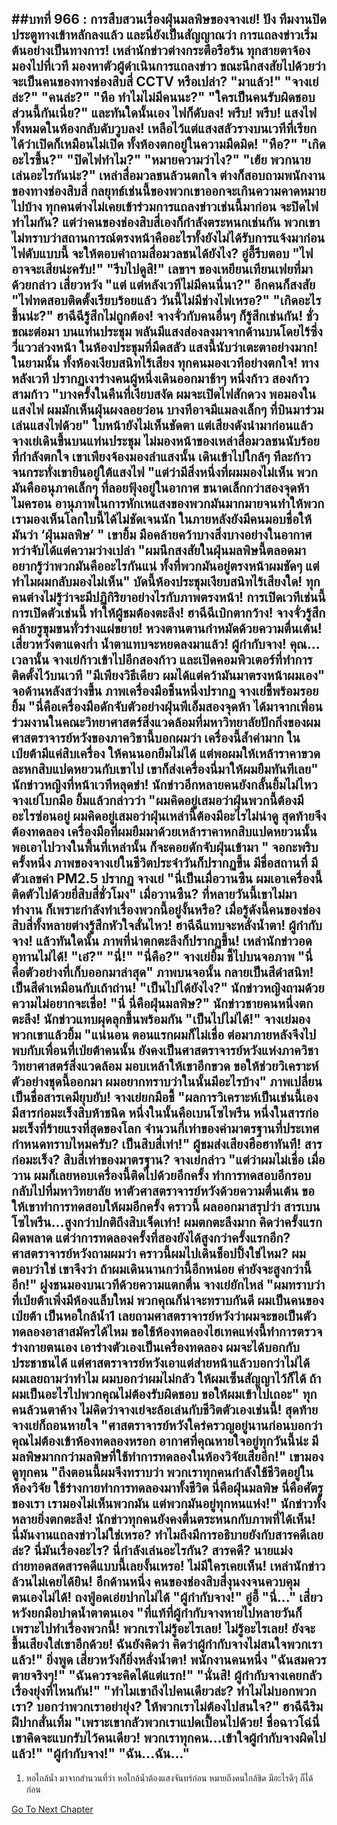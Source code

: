 ##บทที่ 966 : การสืบสวนเรื่องฝุ่นมลพิษของจางเย่!
ปัง
ทีมงานปิดประตูทางเข้าหลักลงแล้ว
และนี่ยังเป็นสัญญาณว่า การแถลงข่าวเริ่มต้นอย่างเป็นทางการ!
เหล่านักข่าวต่างกระตือรือร้น ทุกสายตาจ้องมองไปที่เวที มองหาตัวผู้ดำเนินการแถลงข่าว ขณะนึกสงสัยไปด้วยว่าจะเป็นคนของทางช่องสิบสี่ CCTV หรือเปล่า?
"มาแล้ว!"
"จางเย่ล่ะ?"
"คนล่ะ?"
"หือ ทำไมไม่มีคนนะ?"
"ใครเป็นคนรับผิดชอบส่วนนี้กันเนี่ย?"
และทันใดนั้นเอง ไฟก็ดับลง!
พรึบ!
พรึบ!
แสงไฟทั้งหมดในห้องกลับดับวูบลง!
เหลือไว้แต่แสงสลัวรางบนเวทีที่เรียกได้ว่าเปิดก็เหมือนไม่เปิด
ทั้งห้องตกอยู่ในความมืดมิด!
"หือ?"
"เกิดอะไรขึ้น?"
"ปิดไฟทำไม?"
"หมายความว่าไง?"
"เฮ้ย พวกนายเล่นอะไรกันน่ะ?"
เหล่าสื่อมวลชนล้วนตกใจ ต่างก็สอบถามพนักงานของทางช่องสิบสี่ กลยุทธ์เช่นนี้ของพวกเขาออกจะเกินความคาดหมายไปบ้าง ทุกคนต่างไม่เคยเข้าร่วมการแถลงข่าวเช่นนี้มาก่อน จะปิดไฟทำไมกัน?
แต่ว่าคนของช่องสิบสี่เองก็กำลังตระหนกเช่นกัน พวกเขาไม่ทราบว่าสถานการณ์ตรงหน้าคืออะไรทั้งยังไม่ได้รับการแจ้งมาก่อน ไฟดับแบบนี้ จะให้ตอบคำถามสื่อมวลชนได้ยังไง?
อู่อี้รีบตอบ "ไฟอาจจะเสียน่ะครับ!"
"รีบไปดูสิ!" เลขาฯ ของเหยียนเทียนเฟยที่มาด้วยกล่าว
เสี่ยวหวัง "แต่ แต่หลังเวทีไม่มีคนนี่นา?"
อีกคนก็สงสัย "ไฟทดสอบติดตั้งเรียบร้อยแล้ว วันนี้ไม่มีช่างไฟเหรอ?"
"เกิดอะไรขึ้นน่ะ?"
ฮาฉีฉีรู้สึกไม่ถูกต้อง!
จางจั่วกับคนอื่นๆ ก็รู้สึกเช่นกัน!
ชั่วขณะต่อมา บนแท่นประชุม พลันมีแสงส่องลงมาจากด้านบนโดยไร้ซึ่งวี่แววล่วงหน้า ในห้องประชุมที่มืดสลัว แสงนี้นับว่าเตะตาอย่างมาก!
ในยามนั้น ทั้งห้องเงียบสนิทไร้เสียง
ทุกคนมองเวทีอย่างตกใจ!
ทางหลังเวที ปรากฏเงาร่างคนผู้หนึ่งเดินออกมาช้าๆ
หนึ่งก้าว
สองก้าว
สามก้าว
"บางครั้งในคืนที่เงียบสงัด ผมจะเปิดไฟสักดวง พอมองในแสงไฟ ผมมักเห็นฝุ่นผงลอยว่อน บางทีอาจมีแมลงเล็กๆ ที่บินมาร่วมเล่นแสงไฟด้วย"
ใบหน้ายังไม่เห็นชัดตา แต่เสียงดังนำมาก่อนแล้ว
จางเย่เดินขึ้นบนแท่นประชุม ไม่มองหน้าของเหล่าสื่อมวลชนนับร้อยที่กำลังตกใจ เขาเพียงจ้องมองลำแสงนั้น เดินเข้าไปใกล้ๆ ทีละก้าว จนกระทั่งเขายืนอยู่ใต้แสงไฟ "แต่ว่ามีสิ่งหนึ่งที่ผมมองไม่เห็น พวกมันคืออนุภาคเล็กๆ ที่ลอยฟุ้งอยู่ในอากาศ ขนาดเล็กกว่าสองจุดห้าไมครอน อานุภาพในการหักเหแสงของพวกมันมากมายจนทำให้พวกเรามองเห็นโลกใบนี้ได้ไม่ชัดเจนนัก ในภายหลังยังมีคนมอบชื่อให้มันว่า ‘ฝุ่นมลพิษ’ " เขายิ้ม มือคล้ายคว้าบางสิ่งบางอย่างในอากาศ ทว่าจับได้แต่ความว่างเปล่า "ผมนึกสงสัยในฝุ่นมลพิษนี้ตลอดมา อยากรู้ว่าพวกมันคืออะไรกันแน่ ทั้งที่พวกมันอยู่ตรงหน้าผมชัดๆ แต่ทำไมผมกลับมองไม่เห็น"
บัดนี้ห้องประชุมเงียบสนิทไร้เสียงใด!
ทุกคนต่างไม่รู้ว่าจะมีปฏิกิริยาอย่างไรกับภาพตรงหน้า!
การเปิดเวทีเช่นนี้ การเปิดตัวเช่นนี้ ทำให้ผู้ชมต้องตะลึง!
ฮาฉีฉีเบิกตากว้าง!
จางจั่วรู้สึกคล้ายรูขุมขนทั่วร่างแผ่ขยาย!
หวงตานตานกำหมัดด้วยความตื่นเต้น!
เสี่ยวหวังตาแดงก่ำ น้ำตาแทบจะหยดลงมาแล้ว!
ผู้กำกับจาง!
คุณ...
เวลานั้น จางเย่ก้าวเข้าไปอีกสองก้าว และเปิดคอมพิวเตอร์ที่ทำการติดตั้งไว้บนเวที "มีเพียงวิธีเดียว ผมได้แต่คว้ามันมาตรงหน้าผมเอง"
จอด้านหลังสว่างขึ้น
ภาพเครื่องมือชิ้นหนึ่งปรากฏ
จางเย่ชี้พร้อมรอยยิ้ม "นี่คือเครื่องมือดักจับตัวอย่างฝุ่นพีเอ็มสองจุดห้า ได้มาจากเพื่อนร่วมงานในคณะวิทยาศาสตร์สิ่งแวดล้อมที่มหาวิทยาลัยปักกิ่งของผม ศาสตราจารย์หวังของภาควิชานี้บอกผมว่า เครื่องนี้ล้ำค่ามาก ในเป่ยต้ามีแค่สิบเครื่อง ให้คนนอกยืมไม่ได้ แต่พอผมให้เหล้าราคาขวดละหกสิบแปดหยวนกับเขาไป เขาก็ส่งเครื่องนี่มาให้ผมยืมทันทีเลย"
นักข่าวหญิงที่หน้าเวทีหลุดขำ!
นักข่าวอีกหลายคนยังกลั้นยิ้มไม่ไหว
จางเย่โบกมือ ยิ้มแล้วกล่าวว่า "ผมคิดอยู่เสมอว่าฝุ่นพวกนี้ต้องมีอะไรซ่อนอยู่ ผมคิดอยู่เสมอว่าฝุ่นเหล่านี้ต้องมีอะไรไม่น่าดู สุดท้ายจึงต้องทดลอง เครื่องมือที่ผมยืมมาด้วยเหล้าราคาหกสิบแปดหยวนนั้น พอเอาไปวางในพื้นที่เหล่านั้น ก็จะคอยดักจับฝุ่นเข้ามา "
จอกะพริบครั้งหนึ่ง
ภาพของจางเย่ในชีวิตประจำวันก็ปรากฏขึ้น
มีชื่อสถานที่
มีตัวเลขค่า PM2.5 ปรากฏ
จางเย่ "นี่เป็นเมื่อวานซืน ผมเอาเครื่องนี้ติดตัวไปด้วยยี่สิบสี่ชั่วโมง"
เมื่อวานซืน?
ที่หลายวันนี้เขาไม่มาทำงาน ก็เพราะกำลังทำเรื่องพวกนี้อยู่งั้นหรือ?
เมื่อรู้ดังนี้คนของช่องสิบสี่ทั้งหลายต่างรู้สึกหัวใจสั่นไหว!
ฮาฉีฉีแทบจะหลั่งน้ำตา! ผู้กำกับจาง!
แล้วทันใดนั้น ภาพที่น่าตกตะลึงก็ปรากฏขึ้น!
เหล่านักข่าวอดอุทานไม่ได้!
"เอ๋?"
"นี่!"
"นี่คือ?"
จางเย่ยิ้ม ชี้ไปบนจอภาพ "นี่คือตัวอย่างที่เก็บออกมาล่าสุด"
ภาพบนจอนั้น กลายเป็นสีดำสนิท!
เป็นสีดำเหมือนกับเถ้าถ่าน!
"เป็นไปได้ยังไง?" นักข่าวหญิงถามด้วยความไม่อยากจะเชื่อ!
"นี่ นี่คือฝุ่นมลพิษ?" นักข่าวชายคนหนึ่งตกตะลึง!
นักข่าวแทบผุดลุกขึ้นพร้อมกัน "เป็นไปไม่ได้!"
จางเย่มองพวกเขาแล้วยิ้ม "แน่นอน ตอนแรกผมก็ไม่เชื่อ ต่อมาภายหลังจึงไปพบกับเพื่อนที่เป่ยต้าคนนั้น ยังคงเป็นศาสตราจารย์หวังแห่งภาควิชาวิทยาศาสตร์สิ่งแวดล้อม มอบเหล้าให้เขาอีกขวด ขอให้ช่วยวิเคราะห์ตัวอย่างชุดนี้ออกมา ผมอยากทราบว่าในนั้นมีอะไรบ้าง"
ภาพเปลี่ยน
เป็นชื่อสารเคมียุบยับ!
จางเย่ยกมือชี้ "ผลการวิเคราะห์เป็นเช่นนี้เอง มีสารก่อมะเร็งสิบห้าชนิด หนึ่งในนั้นคือเบนโซไพรีน หนึ่งในสารก่อมะเร็งที่ร้ายแรงที่สุดของโลก จำนวนกี่เท่าของค่ามาตรฐานที่ประเทศกำหนดทราบไหมครับ? เป็นสิบสี่เท่า!"
ผู้ชมส่งเสียงฮือฮาทันที!
สารก่อมะเร็ง?
สิบสี่เท่าของมาตรฐาน?
จางเย่กล่าว "แต่ว่าผมไม่เชื่อ เมื่อวาน ผมก็เลยหอบเครื่องนี้ติดไปด้วยอีกครั้ง ทำการทดสอบอีกรอบ กลับไปที่มหาวิทยาลัย หาตัวศาสตราจารย์หวังด้วยความตื่นเต้น ขอให้เขาทำการทดสอบให้ผมอีกครั้ง คราวนี้ ผลออกมาสรุปว่า สารเบนโซไพรีน...สูงกว่าปกติถึงสิบเจ็ดเท่า! ผมตกตะลึงมาก คิดว่าครั้งแรกผิดพลาด แต่ว่าการทดลองครั้งที่สองยังได้สูงกว่าครั้งแรกอีก? ศาสตราจารย์หวังถามผมว่า คราวนี้ผมไปเดินช็อปปิ้งใช่ไหม? ผมตอบว่าใช่ เขาจึงว่า ถ้าผมเดินนานกว่านี้อีกหน่อย ค่ายังจะสูงกว่านี้อีก!"
ฝูงชนมองบนเวทีด้วยความแตกตื่น
จางเย่ยักไหล่ "ผมทราบว่าที่เป่ยต้าเพิ่งมีห้องแล็บใหม่ พวกคุณก็น่าจะทราบกันดี ผมเป็นคนของเป่ยต้า เป็นหอใกล้น้ำ1 เลยถามศาสตราจารย์หวังว่าผมจะขอเป็นตัวทดลองอาสาสมัครได้ไหม ขอใช้ห้องทดลองไฮเทคแห่งนี้ทำการตรวจร่างกายตนเอง เอาร่างตัวเองเป็นเครื่องทดลอง ผมจะได้บอกกับประชาชนได้ แต่ศาสตราจารย์หวังเอาแต่ส่ายหน้าแล้วบอกว่าไม่ได้ ผมเลยถามว่าทำไม ผมบอกว่าผมไม่กลัว ให้ผมเซ็นสัญญาไว้ก็ได้ ถ้าผมเป็นอะไรไปพวกคุณไม่ต้องรับผิดชอบ ขอให้ผมเข้าไปเถอะ"
ทุกคนล้วนตาค้าง ไม่คิดว่าจางเย่จะล้อเล่นกับชีวิตตัวเองเช่นนี้!
สุดท้ายจางเย่ก็ถอนหายใจ "ศาสตราจารย์หวังใคร่ครวญอยู่นานก่อนบอกว่า คุณไม่ต้องเข้าห้องทดลองหรอก อากาศที่คุณหายใจอยู่ทุกวันนี้น่ะ มีมลพิษมากกว่ามลพิษที่ใช้ทำการทดลองในห้องวิจัยเสียอีก!" เขามองดูทุกคน "ถึงตอนนี้ผมจึงทราบว่า พวกเราทุกคนกำลังใช้ชีวิตอยู่ในห้องวิจัย ใช้ร่างกายทำการทดลองมาทั้งชีวิต นี่คือฝุ่นมลพิษ นี่คือศัตรูของเรา เรามองไม่เห็นพวกมัน แต่พวกมันอยู่ทุกหนแห่ง!"
นักข่าวทั้งหลายยิ่งตกตะลึง!
นักข่าวทุกคนยังคงตื่นตระหนกกับภาพที่ได้เห็น!
นี่มันงานแถลงข่าวไม่ใช่เหรอ? ทำไมถึงมีการอธิบายยังกับสารคดีเลยล่ะ? นี่มันเรื่องอะไร? นี่กำลังเล่นอะไรกัน?
สารคดี?
นายแม่งถ่ายทอดสดสารคดีแบบนี้เลยงั้นเหรอ!
ไม่มีใครเคยเห็น! เหล่านักข่าวล้วนไม่เคยได้ยิน!
อีกด้านหนึ่ง
คนของช่องสิบสี่งุนงงจนควบคุมตนเองไม่ได้!
ถงฟู่อดเอ่ยปากไม่ได้ "ผู้กำกับจาง!"
อู่อี้ "นี่..."
เสี่ยวหวังยกมือปาดน้ำตาตนเอง "ที่แท้ที่ผู้กำกับจางหายไปหลายวันก็เพราะไปทำเรื่องพวกนี้! พวกเราไม่รู้อะไรเลย! ไม่รู้อะไรเลย! ยังจะขึ้นเสียงใส่เขาอีกด้วย! ฉันยังคิดว่า คิดว่าผู้กำกับจางไม่สนใจพวกเราแล้ว!" ยิ่งพูด เสี่ยวหวังก็ยิ่งหลั่งน้ำตา!
พนักงานคนหนึ่ง "ฉันสมควรตายจริงๆ!"
"ฉันควรจะคิดได้แต่แรก!"
"นั่นสิ! ผู้กำกับจางเคยกลัวเรื่องยุ่งที่ไหนกัน!"
"ทำไมเขาถึงไปคนเดียวล่ะ? ทำไมไม่บอกพวกเรา? บอกว่าพวกเราอย่ายุ่ง? ให้พวกเราไม่ต้องไปสนใจ?"
ฮาฉีฉีริมฝีปากสั่นเทิ้ม "เพราะเขากลัวพวกเราแปดเปื้อนไปด้วย! ชื่อฉาวโฉ่นี่ เขาคิดจะแบกรับไว้คนเดียว! พวกเราทุกคน...เข้าใจผู้กำกับจางผิดไปแล้ว!"
"ผู้กำกับจาง!"
"ฉัน...ฉัน..."
------
1. หอใกล้น้ำ มาจากสำนวนที่ว่า หอใกล้น้ำต้องแสงจันทร์ก่อน หมายถึงคนใกล้ชิด มีอะไรดีๆ ก็ได้ก่อน


[Go To Next Chapter]( ./67.md)